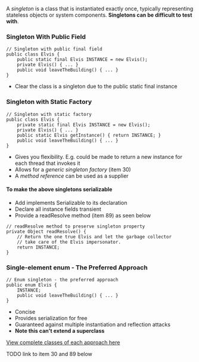 A *singleton* is a class that is instantiated exactly once, typically representing stateless objects or system
components. **Singletons can be difficult to test with**.

### Singleton With Public Field
```
// Singleton with public final field
public class Elvis {
    public static final Elvis INSTANCE = new Elvis();
    private Elvis() { ... }
    public void leaveTheBuilding() { ... }
}
```
* Clear the class is a singleton due to the public static final instance

### Singleton with Static Factory
```
// Singleton with static factory
public class Elvis {
    private static final Elvis INSTANCE = new Elvis();
    private Elvis() { ... }
    public static Elvis getInstance() { return INSTANCE; }
    public void leaveTheBuilding() { ... }
}
```

* Gives you flexibility. E.g. could be made to return a new instance for each thread that invokes it
* Allows for a *generic singleton factory* (item 30) 
* A *method reference* can be used as a supplier

#### To make the above singletons serializable
* Add implements Serializable to its declaration
* Declare all instance fields transient
* Provide a readResolve method (item 89) as seen below
```
// readResolve method to preserve singleton property
private Object readResolve() {
    // Return the one true Elvis and let the garbage collector
    // take care of the Elvis impersonator.
    return INSTANCE;
}
```

### Single-element enum - The Preferred Approach
```
// Enum singleton - the preferred approach
public enum Elvis {
    INSTANCE;
    public void leaveTheBuilding() { ... }
}
```
* Concise
* Provides serialization for free
* Guaranteed against multiple instantiation and reflection attacks
* **Note this can't extend a superclass**

[View complete classes of each approach here](../src/effectivejava/chapter2/item3)

TODO link to item 30 and 89 below